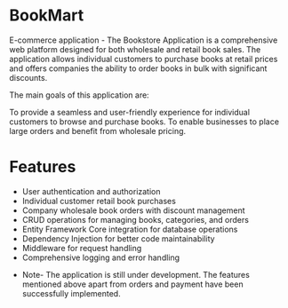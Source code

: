 # BookMart

E-commerce application - The Bookstore Application is a comprehensive web platform designed for both wholesale and retail book sales. The application allows individual customers to purchase books at retail prices and offers companies the ability to order books in bulk with significant discounts. 

The main goals of this application are:

To provide a seamless and user-friendly experience for individual customers to browse and purchase books.
To enable businesses to place large orders and benefit from wholesale pricing.

# Features

- User authentication and authorization
- Individual customer retail book purchases
- Company wholesale book orders with discount management
- CRUD operations for managing books, categories, and orders
- Entity Framework Core integration for database operations
- Dependency Injection for better code maintainability
- Middleware for request handling
- Comprehensive logging and error handling

* Note- The application is still under development. The features mentioned above apart from orders and payment have been successfully implemented.
